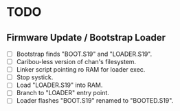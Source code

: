 # TODO

## Firmware Update / Bootstrap Loader

- [ ] Bootstrap finds "BOOT.S19" and "LOADER.S19".
- [ ] Caribou-less version of chan's filesystem.
- [ ] Linker script pointing ro RAM for loader exec.
- [ ] Stop systick.
- [ ] Load "LOADER.S19" into RAM.
- [ ] Branch to "LOADER" entry point.
- [ ] Loader flashes "BOOT.S19" renamed to "BOOTED.S19".
